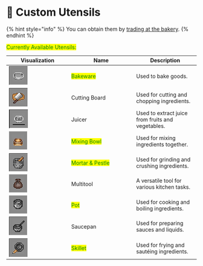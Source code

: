 # 🍲 Custom Utensils

{% hint style="info" %}
You can obtain them by [trading at the bakery](how-to-obtain-them.md).
{% endhint %}

<mark style="color:green;">Currently Available Utensils:</mark>

<table><thead><tr><th width="151">Visualization</th><th width="158">Name</th><th>Description</th></tr></thead><tbody><tr><td><img src="../../.gitbook/assets/image (154).png" alt=""></td><td><mark style="color:green;">Bakeware</mark></td><td>Used to bake goods.</td></tr><tr><td><img src="../../.gitbook/assets/image (100).png" alt=""></td><td>Cutting Board</td><td>Used for cutting and chopping ingredients.</td></tr><tr><td><img src="../../.gitbook/assets/image (89).png" alt=""></td><td>Juicer</td><td>Used to extract juice from fruits and vegetables.</td></tr><tr><td><img src="../../.gitbook/assets/image (127).png" alt=""></td><td><mark style="color:green;">Mixing Bowl</mark></td><td>Used for mixing ingredients together.</td></tr><tr><td><img src="../../.gitbook/assets/image (98).png" alt=""></td><td><mark style="color:green;">Mortar &#x26; Pestle</mark></td><td>Used for grinding and crushing ingredients.</td></tr><tr><td><img src="../../.gitbook/assets/image (2).png" alt=""></td><td>Multitool</td><td>A versatile tool for various kitchen tasks.</td></tr><tr><td><img src="../../.gitbook/assets/image (132).png" alt=""></td><td><mark style="color:green;">Pot</mark></td><td>Used for cooking and boiling ingredients.</td></tr><tr><td><img src="../../.gitbook/assets/image (88).png" alt=""></td><td>Saucepan</td><td>Used for preparing sauces and liquids.</td></tr><tr><td><img src="../../.gitbook/assets/image (92).png" alt=""></td><td><mark style="color:green;">Skillet</mark></td><td>Used for frying and sautéing ingredients.</td></tr></tbody></table>
